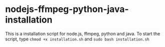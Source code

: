 # nodejs-ffmpeg-python-java-installation

This is a installation script for node.js, ffmpeg, python and java.
To start the script, type `chmod +x installation.sh` and `sudo bash installation.sh`
